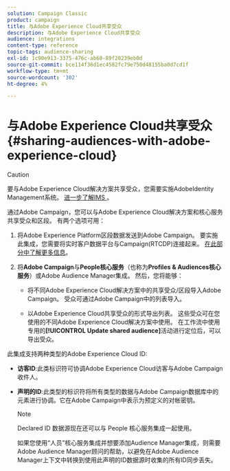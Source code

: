```yaml
---
solution: Campaign Classic
product: campaign
title: 与Adobe Experience Cloud共享受众
description: 与Adobe Experience Cloud共享受众
audience: integrations
content-type: reference
topic-tags: audience-sharing
exl-id: 1c90e913-3375-476c-ab60-89f20239eb0d
source-git-commit: bce114f36d1ec4582fc79e750d48155ba0d7cd1f
workflow-type: tm+mt
source-wordcount: '302'
ht-degree: 4%

---
```


# 与Adobe Experience Cloud共享受众{#sharing-audiences-with-adobe-experience-cloud}

>[!CAUTION]
>
>要与Adobe Experience Cloud解决方案共享受众，您需要实施AdobeIdentity Management系统。 [进一步了解IMS ](../../integrations/using/about-adobe-id.md)。

通过Adobe Campaign，您可以与Adobe Experience Cloud解决方案和核心服务共享受众和区段。 有两个选项可用：

1. 将Adobe Experience Platform区段数据发送到Adobe Campaign。 要实施此集成，您需要将实时客户数据平台与Campaign(RTCDP)连接起来。 [在此部分中了解更多信息](https://experienceleague.adobe.com/docs/experience-platform/destinations/catalog/email-marketing/adobe-campaign.html)。


1. 将&#x200B;**Adobe Campaign**&#x200B;与&#x200B;**People核心服务**（也称为&#x200B;**Profiles &amp; Audiences核心服务**）或Adobe Audience Manager集成。 然后，您将能够：

   * 将不同Adobe Experience Cloud解决方案中的共享受众/区段导入Adobe Campaign。 受众可通过Adobe Campaign中的列表导入。

   * 以Adobe Experience Cloud共享受众的形式导出列表。 这些受众可在您使用的不同Adobe Experience Cloud解决方案中使用。 在工作流中使用专用的&#x200B;**[!UICONTROL Update shared audience]**&#x200B;活动进行定位后，可以导出受众。

此集成支持两种类型的Adobe Experience Cloud ID:

* **访客ID**:此类标识符可协调Adobe Experience Cloud访客与Adobe Campaign收件人。
* **声明的ID**:此类型的标识符将所有类型的数据与Adobe Campaign数据库中的元素进行协调。它在Adobe Campaign中表示为预定义的对帐密钥。

   >[!NOTE]
   >
   > Declared ID 数据源现在还可以与 People 核心服务集成一起使用。
   >
   >如果您使用“人员”核心服务集成并想要添加Audience Manager集成，则需要Adobe Audience Manager顾问的帮助，以避免在Adobe Audience Manager上下文中转换到使用此声明的ID数据源时收集的所有ID同步丢失。
